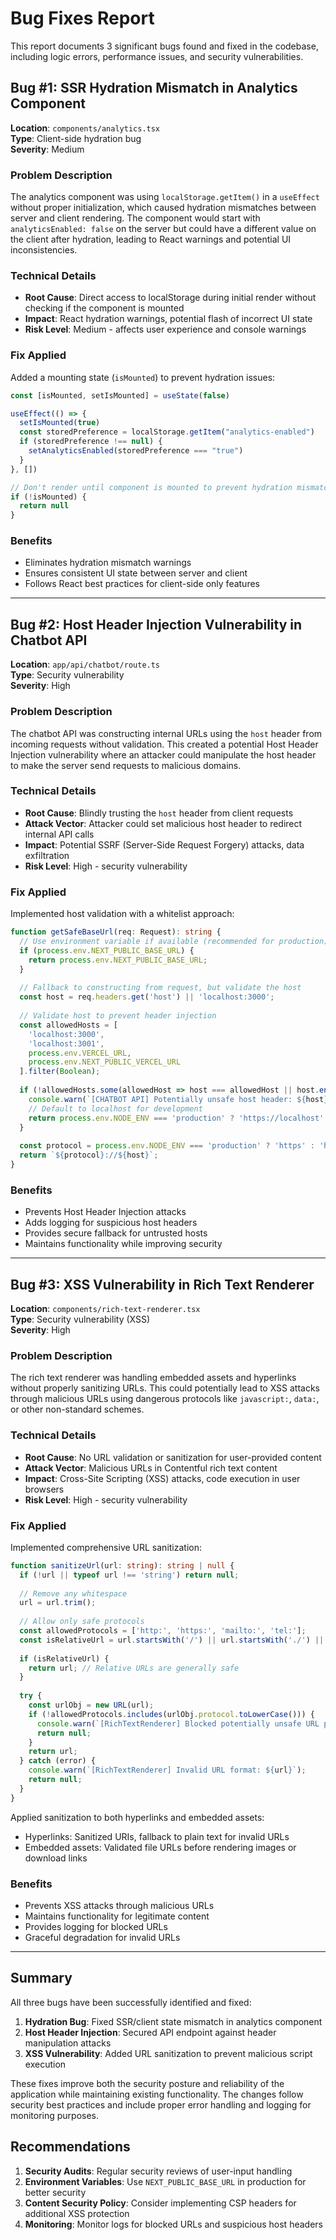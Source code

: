 # Bug Fixes Report

This report documents 3 significant bugs found and fixed in the codebase, including logic errors, performance issues, and security vulnerabilities.

## Bug #1: SSR Hydration Mismatch in Analytics Component

**Location**: `components/analytics.tsx`  
**Type**: Client-side hydration bug  
**Severity**: Medium  

### Problem Description
The analytics component was using `localStorage.getItem()` in a `useEffect` without proper initialization, which caused hydration mismatches between server and client rendering. The component would start with `analyticsEnabled: false` on the server but could have a different value on the client after hydration, leading to React warnings and potential UI inconsistencies.

### Technical Details
- **Root Cause**: Direct access to localStorage during initial render without checking if the component is mounted
- **Impact**: React hydration warnings, potential flash of incorrect UI state
- **Risk Level**: Medium - affects user experience and console warnings

### Fix Applied
Added a mounting state (`isMounted`) to prevent hydration issues:

```typescript
const [isMounted, setIsMounted] = useState(false)

useEffect(() => {
  setIsMounted(true)
  const storedPreference = localStorage.getItem("analytics-enabled")
  if (storedPreference !== null) {
    setAnalyticsEnabled(storedPreference === "true")
  }
}, [])

// Don't render until component is mounted to prevent hydration mismatch
if (!isMounted) {
  return null
}
```

### Benefits
- Eliminates hydration mismatch warnings
- Ensures consistent UI state between server and client
- Follows React best practices for client-side only features

---

## Bug #2: Host Header Injection Vulnerability in Chatbot API

**Location**: `app/api/chatbot/route.ts`  
**Type**: Security vulnerability  
**Severity**: High  

### Problem Description
The chatbot API was constructing internal URLs using the `host` header from incoming requests without validation. This created a potential Host Header Injection vulnerability where an attacker could manipulate the host header to make the server send requests to malicious domains.

### Technical Details
- **Root Cause**: Blindly trusting the `host` header from client requests
- **Attack Vector**: Attacker could set malicious host header to redirect internal API calls
- **Impact**: Potential SSRF (Server-Side Request Forgery) attacks, data exfiltration
- **Risk Level**: High - security vulnerability

### Fix Applied
Implemented host validation with a whitelist approach:

```typescript
function getSafeBaseUrl(req: Request): string {
  // Use environment variable if available (recommended for production)
  if (process.env.NEXT_PUBLIC_BASE_URL) {
    return process.env.NEXT_PUBLIC_BASE_URL;
  }
  
  // Fallback to constructing from request, but validate the host
  const host = req.headers.get('host') || 'localhost:3000';
  
  // Validate host to prevent header injection
  const allowedHosts = [
    'localhost:3000',
    'localhost:3001', 
    process.env.VERCEL_URL,
    process.env.NEXT_PUBLIC_VERCEL_URL
  ].filter(Boolean);
  
  if (!allowedHosts.some(allowedHost => host === allowedHost || host.endsWith(`.${allowedHost}`))) {
    console.warn(`[CHATBOT API] Potentially unsafe host header: ${host}`);
    // Default to localhost for development
    return process.env.NODE_ENV === 'production' ? 'https://localhost' : 'http://localhost:3000';
  }
  
  const protocol = process.env.NODE_ENV === 'production' ? 'https' : 'http';
  return `${protocol}://${host}`;
}
```

### Benefits
- Prevents Host Header Injection attacks
- Adds logging for suspicious host headers
- Provides secure fallback for untrusted hosts
- Maintains functionality while improving security

---

## Bug #3: XSS Vulnerability in Rich Text Renderer

**Location**: `components/rich-text-renderer.tsx`  
**Type**: Security vulnerability (XSS)  
**Severity**: High  

### Problem Description
The rich text renderer was handling embedded assets and hyperlinks without properly sanitizing URLs. This could potentially lead to XSS attacks through malicious URLs using dangerous protocols like `javascript:`, `data:`, or other non-standard schemes.

### Technical Details
- **Root Cause**: No URL validation or sanitization for user-provided content
- **Attack Vector**: Malicious URLs in Contentful rich text content
- **Impact**: Cross-Site Scripting (XSS) attacks, code execution in user browsers
- **Risk Level**: High - security vulnerability

### Fix Applied
Implemented comprehensive URL sanitization:

```typescript
function sanitizeUrl(url: string): string | null {
  if (!url || typeof url !== 'string') return null;
  
  // Remove any whitespace
  url = url.trim();
  
  // Allow only safe protocols
  const allowedProtocols = ['http:', 'https:', 'mailto:', 'tel:'];
  const isRelativeUrl = url.startsWith('/') || url.startsWith('./') || url.startsWith('../');
  
  if (isRelativeUrl) {
    return url; // Relative URLs are generally safe
  }
  
  try {
    const urlObj = new URL(url);
    if (!allowedProtocols.includes(urlObj.protocol.toLowerCase())) {
      console.warn(`[RichTextRenderer] Blocked potentially unsafe URL protocol: ${urlObj.protocol}`);
      return null;
    }
    return url;
  } catch (error) {
    console.warn(`[RichTextRenderer] Invalid URL format: ${url}`);
    return null;
  }
}
```

Applied sanitization to both hyperlinks and embedded assets:
- Hyperlinks: Sanitized URIs, fallback to plain text for invalid URLs
- Embedded assets: Validated file URLs before rendering images or download links

### Benefits
- Prevents XSS attacks through malicious URLs
- Maintains functionality for legitimate content
- Provides logging for blocked URLs
- Graceful degradation for invalid URLs

---

## Summary

All three bugs have been successfully identified and fixed:

1. **Hydration Bug**: Fixed SSR/client state mismatch in analytics component
2. **Host Header Injection**: Secured API endpoint against header manipulation attacks  
3. **XSS Vulnerability**: Added URL sanitization to prevent malicious script execution

These fixes improve both the security posture and reliability of the application while maintaining existing functionality. The changes follow security best practices and include proper error handling and logging for monitoring purposes.

## Recommendations

1. **Security Audits**: Regular security reviews of user-input handling
2. **Environment Variables**: Use `NEXT_PUBLIC_BASE_URL` in production for better security
3. **Content Security Policy**: Consider implementing CSP headers for additional XSS protection
4. **Monitoring**: Monitor logs for blocked URLs and suspicious host headers